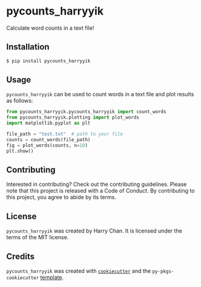 # pycounts_harryyik

Calculate word counts in a text file!

## Installation

```bash
$ pip install pycounts_harryyik
```

## Usage

`pycounts_harryyik` can be used to count words in a text file and plot results
as follows:

```python
from pycounts_harryyik.pycounts_harryyik import count_words
from pycounts_harryyik.plotting import plot_words
import matplotlib.pyplot as plt

file_path = "test.txt"  # path to your file
counts = count_words(file_path)
fig = plot_words(counts, n=10)
plt.show()
```

## Contributing

Interested in contributing? Check out the contributing guidelines. 
Please note that this project is released with a Code of Conduct. 
By contributing to this project, you agree to abide by its terms.

## License

`pycounts_harryyik` was created by Harry Chan. It is licensed under the terms
of the MIT license.

## Credits

`pycounts_harryyik` was created with 
[`cookiecutter`](https://cookiecutter.readthedocs.io/en/latest/) and 
the `py-pkgs-cookiecutter` 
[template](https://github.com/py-pkgs/py-pkgs-cookiecutter).